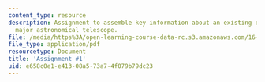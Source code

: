 ```yaml
---
content_type: resource
description: Assignment to assemble key information about an existing design of a
  major astronomical telescope.
file: /media/https%3A/open-learning-course-data-rc.s3.amazonaws.com/16-89j-space-systems-engineering-spring-2007/e658c0e1e41308a573a74f079b79dc23_assignment_1.pdf
file_type: application/pdf
resourcetype: Document
title: 'Assignment #1'
uid: e658c0e1-e413-08a5-73a7-4f079b79dc23
---
```

